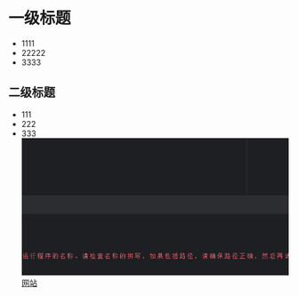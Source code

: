 # 一级标题
- 1111
- 22222
- 3333
## 二级标题
- 111
- 222
- 333
![示例图片1](111.png)
[网站](https://github.com/jay52013/xiaoxueqi1)